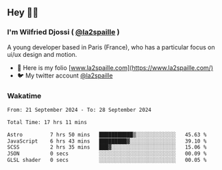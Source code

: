 ## Hey 👋🏾
### I'm Wilfried Djossi ( <a href="https://twitter.com/la2spaille/" target="_blank">@la2spaille</a> )
A young developer based in Paris (France), who has a particular focus on ui/ux design and motion.

- 🎨 Here is my folio [www.la2spaille.com](https://www.la2spaille.com/)
- 🐦 My twitter account [@la2spaille](https://twitter.com/la2spaille/)

### Wakatime
<!--START_SECTION:waka-->

```txt
From: 21 September 2024 - To: 28 September 2024

Total Time: 17 hrs 11 mins

Astro         7 hrs 50 mins   ███████████▒░░░░░░░░░░░░░   45.63 %
JavaScript    6 hrs 43 mins   █████████▓░░░░░░░░░░░░░░░   39.10 %
SCSS          2 hrs 35 mins   ███▓░░░░░░░░░░░░░░░░░░░░░   15.06 %
JSON          0 secs          ░░░░░░░░░░░░░░░░░░░░░░░░░   00.09 %
GLSL shader   0 secs          ░░░░░░░░░░░░░░░░░░░░░░░░░   00.05 %
```

<!--END_SECTION:waka-->
<!--
**la2spaille/la2spaille** is a ✨ _special_ ✨ repository because its `README.md` (this file) appears on your GitHub profile.

Here are some ideas to get you started:

- 🔭 I’m currently working on ...
- 🌱 I’m currently learning ...
- 👯 I’m looking to collaborate on ...
- 🤔 I’m looking for help with ...
- 💬 Ask me about ...
- 📫 How to reach me: ...
- 😄 Pronouns: ...
- ⚡ Fun fact: ...
-->
